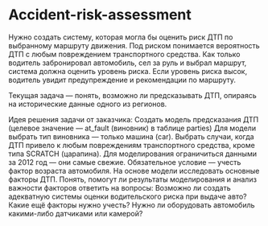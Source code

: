 # Accident-risk-assessment

Нужно создать систему, которая могла бы оценить риск ДТП по выбранному маршруту движения. Под риском понимается вероятность ДТП с любым повреждением транспортного средства. Как только водитель забронировал автомобиль, сел за руль и выбрал маршрут, система должна оценить уровень риска. Если уровень риска высок, водитель увидит предупреждение и рекомендации по маршруту.

Текущая задача — понять, возможно ли предсказывать ДТП, опираясь на исторические данные одного из регионов.

Идея решения задачи от заказчика:
Создать модель предсказания ДТП (целевое значение — at_fault (виновник) в таблице parties)
Для модели выбрать тип виновника — только машина (car).
Выбрать случаи, когда ДТП привело к любым повреждениям транспортного средства, кроме типа SCRATCH (царапина).
Для моделирования ограничиться данными за 2012 год — они самые свежие.
Обязательное условие — учесть фактор возраста автомобиля.
На основе модели исследовать основные факторы ДТП.
Понять, помогут ли результаты моделирования и анализ важности факторов ответить на вопросы:
Возможно ли создать адекватную системы оценки водительского риска при выдаче авто?
Какие ещё факторы нужно учесть?
Нужно ли оборудовать автомобиль какими-либо датчиками или камерой?

